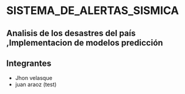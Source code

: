 # SISTEMA_DE_ALERTAS_SISMICA

Analisis de los desastres del país ,Implementacion de modelos predicción
--------------------------------------------------------------------------

## Integrantes

- Jhon velasque
- juan araoz (test)
